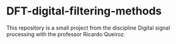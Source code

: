 # DFT-digital-filtering-methods
This repository is a small project from the discipline Digital signal processing with the professor Ricardo Queiroz.
